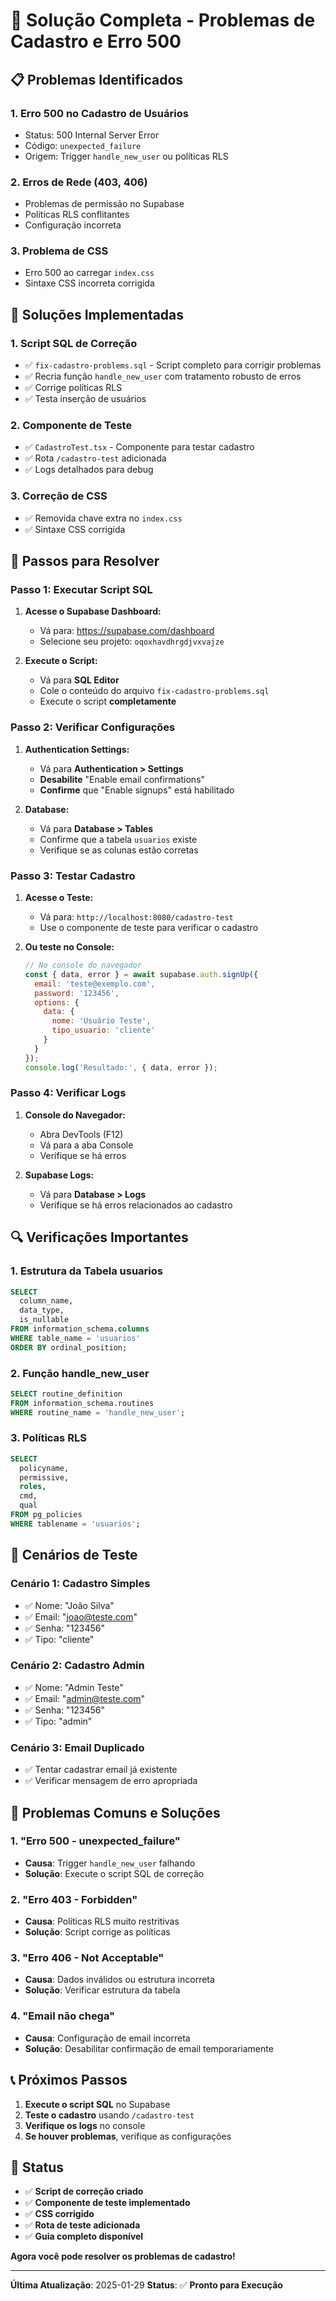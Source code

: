 # 🚨 Solução Completa - Problemas de Cadastro e Erro 500

## 📋 **Problemas Identificados**

### 1. **Erro 500 no Cadastro de Usuários**
- Status: 500 Internal Server Error
- Código: `unexpected_failure`
- Origem: Trigger `handle_new_user` ou políticas RLS

### 2. **Erros de Rede (403, 406)**
- Problemas de permissão no Supabase
- Políticas RLS conflitantes
- Configuração incorreta

### 3. **Problema de CSS**
- Erro 500 ao carregar `index.css`
- Sintaxe CSS incorreta corrigida

## 🔧 **Soluções Implementadas**

### **1. Script SQL de Correção**
- ✅ `fix-cadastro-problems.sql` - Script completo para corrigir problemas
- ✅ Recria função `handle_new_user` com tratamento robusto de erros
- ✅ Corrige políticas RLS
- ✅ Testa inserção de usuários

### **2. Componente de Teste**
- ✅ `CadastroTest.tsx` - Componente para testar cadastro
- ✅ Rota `/cadastro-test` adicionada
- ✅ Logs detalhados para debug

### **3. Correção de CSS**
- ✅ Removida chave extra no `index.css`
- ✅ Sintaxe CSS corrigida

## 🚀 **Passos para Resolver**

### **Passo 1: Executar Script SQL**

1. **Acesse o Supabase Dashboard:**
   - Vá para: https://supabase.com/dashboard
   - Selecione seu projeto: `oqoxhavdhrgdjvxvajze`

2. **Execute o Script:**
   - Vá para **SQL Editor**
   - Cole o conteúdo do arquivo `fix-cadastro-problems.sql`
   - Execute o script **completamente**

### **Passo 2: Verificar Configurações**

1. **Authentication Settings:**
   - Vá para **Authentication > Settings**
   - **Desabilite** "Enable email confirmations"
   - **Confirme** que "Enable signups" está habilitado

2. **Database:**
   - Vá para **Database > Tables**
   - Confirme que a tabela `usuarios` existe
   - Verifique se as colunas estão corretas

### **Passo 3: Testar Cadastro**

1. **Acesse o Teste:**
   - Vá para: `http://localhost:8080/cadastro-test`
   - Use o componente de teste para verificar o cadastro

2. **Ou teste no Console:**
   ```javascript
   // No console do navegador
   const { data, error } = await supabase.auth.signUp({
     email: 'teste@exemplo.com',
     password: '123456',
     options: {
       data: {
         nome: 'Usuário Teste',
         tipo_usuario: 'cliente'
       }
     }
   });
   console.log('Resultado:', { data, error });
   ```

### **Passo 4: Verificar Logs**

1. **Console do Navegador:**
   - Abra DevTools (F12)
   - Vá para a aba Console
   - Verifique se há erros

2. **Supabase Logs:**
   - Vá para **Database > Logs**
   - Verifique se há erros relacionados ao cadastro

## 🔍 **Verificações Importantes**

### **1. Estrutura da Tabela usuarios**
```sql
SELECT 
  column_name, 
  data_type, 
  is_nullable
FROM information_schema.columns 
WHERE table_name = 'usuarios' 
ORDER BY ordinal_position;
```

### **2. Função handle_new_user**
```sql
SELECT routine_definition 
FROM information_schema.routines 
WHERE routine_name = 'handle_new_user';
```

### **3. Políticas RLS**
```sql
SELECT 
  policyname,
  permissive,
  roles,
  cmd,
  qual
FROM pg_policies 
WHERE tablename = 'usuarios';
```

## 🎯 **Cenários de Teste**

### **Cenário 1: Cadastro Simples**
- ✅ Nome: "João Silva"
- ✅ Email: "joao@teste.com"
- ✅ Senha: "123456"
- ✅ Tipo: "cliente"

### **Cenário 2: Cadastro Admin**
- ✅ Nome: "Admin Teste"
- ✅ Email: "admin@teste.com"
- ✅ Senha: "123456"
- ✅ Tipo: "admin"

### **Cenário 3: Email Duplicado**
- ✅ Tentar cadastrar email já existente
- ✅ Verificar mensagem de erro apropriada

## 🚨 **Problemas Comuns e Soluções**

### **1. "Erro 500 - unexpected_failure"**
- **Causa**: Trigger `handle_new_user` falhando
- **Solução**: Execute o script SQL de correção

### **2. "Erro 403 - Forbidden"**
- **Causa**: Políticas RLS muito restritivas
- **Solução**: Script corrige as políticas

### **3. "Erro 406 - Not Acceptable"**
- **Causa**: Dados inválidos ou estrutura incorreta
- **Solução**: Verificar estrutura da tabela

### **4. "Email não chega"**
- **Causa**: Configuração de email incorreta
- **Solução**: Desabilitar confirmação de email temporariamente

## 📞 **Próximos Passos**

1. **Execute o script SQL** no Supabase
2. **Teste o cadastro** usando `/cadastro-test`
3. **Verifique os logs** no console
4. **Se houver problemas**, verifique as configurações

## 🎉 **Status**

- ✅ **Script de correção criado**
- ✅ **Componente de teste implementado**
- ✅ **CSS corrigido**
- ✅ **Rota de teste adicionada**
- ✅ **Guia completo disponível**

**Agora você pode resolver os problemas de cadastro!**

---

**Última Atualização**: 2025-01-29
**Status**: ✅ **Pronto para Execução**







































